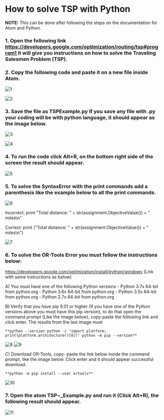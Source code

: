 # How to solve TSP with Python

**NOTE:** This can be done after following the steps on the documentation for Atom and Python.

### 1.	Open the following link https://developers.google.com/optimization/routing/tsp#program1 It will give you instructions on how to solve the Traveling Salesmen Problem (TSP).


### 2.	Copy the following code and paste it on a new file inside Atom.

![1](/Pic1.png)

![2](/Pic2.png)


### 3.	Save the file as TSPExample.py If you save any file with .py your coding will be with python language, it should appear as the image below.

![3](/Pic3.png)

![4](/Pic4.png)

### 4.	To run the code click Alt+R, on the bottom right side of the screen the result should appear.

![5](/Pic5.png)

### 5.	To solve the SyntaxError with the print commands add a parenthesis like the example below to all the print commands.

![6](/Pic6.png)

Incorrect:  print "Total distance: " + str(assignment.ObjectiveValue()) + " miles\n"

Correct:  print ("Total distance: " + str(assignment.ObjectiveValue()) + " miles\n")

![7](/Pic7.png)

### 6.	To solve the OR-Tools Error you must follow the instructions below:
https://developers.google.com/optimization/install/python/windows (Link with same instructions as below)


A)	 You must have one of the following Python versions
    - Python 3.7x 64-bit from python.org
    - Python 3.6x 64-bit from python.org
    - Python 3.5x 64-bit from python.org
    - Python 2.7x 64-bit from python.org
    
B)	Verify that you have pip 9.01 or higher (If you have one of the Python versions above you must have this pip version), to do that open the command prompt (Like the image below), copy-paste the following link and click enter. The results from the last image must 

`
**python --version
python -c "import platform; print(platform.architecture()[0])"
python -m pip --version**
`

![8](/Pic8.png)
![9](/Pic9.png)

C)	Download OR-Tools, copy- paste the link below inside the command prompt, like the image below. Click enter and it should appear successful download.

`**python -m pip install --user ortools**`


![10](/Pic10.png)
### 7.	Open the atom TSP¬_Example.py and run it (Click Alt+R), the following result should appear.

![11](/Pic11.png)
